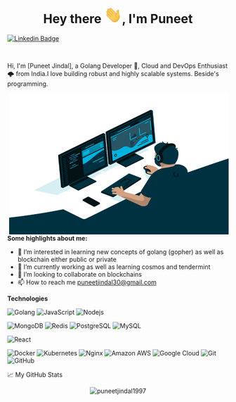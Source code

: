 <h1 align="center">Hey there <img src="Hi.gif" width="40px" />, I'm Puneet</h1>

[![Linkedin Badge](https://img.shields.io/badge/-puneet-jindal-773a5614b-blue?style=flat-square&logo=Linkedin&logoColor=white&link=https://www.linkedin.com/in/puneet-jindal-773a5614b/)](https://www.linkedin.com/in/puneet-jindal-773a5614b/)

<br />

Hi, I'm [Puneet Jindal], a Golang Developer 🚀, Cloud and DevOps Enthusiast 🌩 from India.I love building robust and highly scalable systems. Beside's programming.

  <img align="right" alt="GIF" src="code.gif" width="500" height="320" />

**Some highlights about me:**
- 👀 I’m interested in learning new concepts of golang (gopher) as well as blockchain either public or private
- 🌱 I’m currently working as well as learning cosmos and tendermint
- 💞️ I’m looking to collaborate on blockchains
- 📫 How to reach me puneetjindal30@gmail.com

**Technologies**  

![Golang](https://img.shields.io/badge/Go-00ADD8?style=for-the-badge&logo=go&logoColor=white)
![JavaScript](https://img.shields.io/badge/-JavaScript-black?style=flat-square&logo=javascript)
![Nodejs](https://img.shields.io/badge/-Nodejs-black?style=flat-square&logo=Node.js)

![MongoDB](https://img.shields.io/badge/-MongoDB-black?style=flat-square&logo=mongodb)
![Redis](https://img.shields.io/badge/-Redis-black?style=flat-square&logo=Redis)
![PostgreSQL](https://img.shields.io/badge/-PostgreSQL-336791?style=flat-square&logo=postgresql)
![MySQL](https://img.shields.io/badge/-MySQL-black?style=flat-square&logo=mysql)

![React](https://img.shields.io/badge/-React-black?style=flat-square&logo=react)

![Docker](https://img.shields.io/badge/-Docker-black?style=flat-square&logo=docker)
![Kubernetes](https://img.shields.io/badge/-Kubernetes-black?style=flat-square&logo=Kubernetes)
![Nginx](https://img.shields.io/badge/-Nginx-black?style=flat-square&logo=nginx)
![Amazon AWS](https://img.shields.io/badge/Amazon%20AWS-232F3E?style=flat-square&logo=amazon-aws)
![Google Cloud](https://img.shields.io/badge/Google%20Cloud-black?style=flat-square&logo=google-cloud)
![Git](https://img.shields.io/badge/-Git-black?style=flat-square&logo=git)
![GitHub](https://img.shields.io/badge/-GitHub-181717?style=flat-square&logo=github)



📈 My GitHub Stats

<p align="center"> <img src="https://github-readme-stats.vercel.app/api?username=puneetjindal1997&count_private=true&show_icons=true&theme=gotham" alt="puneetjindal1997" />